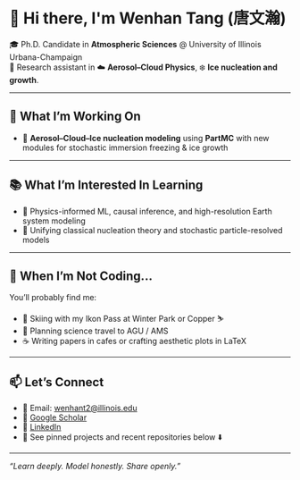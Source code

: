 # 👋 Hi there, I'm Wenhan Tang (唐文瀚)

🎓 Ph.D. Candidate in **Atmospheric Sciences** @ University of Illinois Urbana-Champaign  
🔬 Research assistant in ☁️ **Aerosol–Cloud Physics**, ❄️ **Ice nucleation and growth**.

---

## 🚀 What I’m Working On

- 🧊 **Aerosol–Cloud–Ice nucleation modeling** using **PartMC** with new modules for stochastic immersion freezing & ice growth  
---

## 📚 What I’m Interested In Learning

- 🧮 Physics-informed ML, causal inference, and high-resolution Earth system modeling  
- 🔬 Unifying classical nucleation theory and stochastic particle-resolved models  

---

## 🧘 When I’m Not Coding...

You’ll probably find me:

- 🎿 Skiing with my Ikon Pass at Winter Park or Copper ⛷️  
- 🧭 Planning science travel to AGU / AMS
- ☕ Writing papers in cafes or crafting aesthetic plots in LaTeX  

---

## 📫 Let’s Connect

- 📮 Email: [wenhant2@illinois.edu](mailto:wenhant2@illinois.edu)  
- 🔬 [Google Scholar](https://scholar.google.com/citations?user=tf5CCXEAAAAJ&hl)
- 💼 [LinkedIn](https://www.linkedin.com/in/wenhan-tang-a88492252/) 
- 📂 See pinned projects and recent repositories below ⬇️  

---

_“Learn deeply. Model honestly. Share openly.”_

